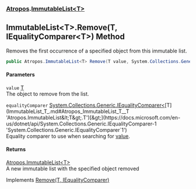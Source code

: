 ### [Atropos](Atropos.md 'Atropos').[ImmutableList&lt;T&gt;](ImmutableList_T_.md 'Atropos.ImmutableList&lt;T&gt;')
## ImmutableList&lt;T&gt;.Remove(T, IEqualityComparer&lt;T&gt;) Method
Removes the first occurrence of a specified object from this immutable list.  
```csharp
public Atropos.ImmutableList<T> Remove(T value, System.Collections.Generic.IEqualityComparer<T> equalityComparer=null);
```
#### Parameters
<a name='Atropos_ImmutableList_T__Remove(T_System_Collections_Generic_IEqualityComparer_T_)_value'></a>
`value` [T](ImmutableList_T_.md#Atropos_ImmutableList_T__T 'Atropos.ImmutableList&lt;T&gt;.T')  
The object to remove from the list.
  
<a name='Atropos_ImmutableList_T__Remove(T_System_Collections_Generic_IEqualityComparer_T_)_equalityComparer'></a>
`equalityComparer` [System.Collections.Generic.IEqualityComparer&lt;](https://docs.microsoft.com/en-us/dotnet/api/System.Collections.Generic.IEqualityComparer-1 'System.Collections.Generic.IEqualityComparer`1')[T](ImmutableList_T_.md#Atropos_ImmutableList_T__T 'Atropos.ImmutableList&lt;T&gt;.T')[&gt;](https://docs.microsoft.com/en-us/dotnet/api/System.Collections.Generic.IEqualityComparer-1 'System.Collections.Generic.IEqualityComparer`1')  
Equality comparer to use when searching for [value](ImmutableList_T__Remove(T_IEqualityComparer_T_).md#Atropos_ImmutableList_T__Remove(T_System_Collections_Generic_IEqualityComparer_T_)_value 'Atropos.ImmutableList&lt;T&gt;.Remove(T, System.Collections.Generic.IEqualityComparer&lt;T&gt;).value').
  
#### Returns
[Atropos.ImmutableList&lt;](ImmutableList_T_.md 'Atropos.ImmutableList&lt;T&gt;')[T](ImmutableList_T_.md#Atropos_ImmutableList_T__T 'Atropos.ImmutableList&lt;T&gt;.T')[&gt;](ImmutableList_T_.md 'Atropos.ImmutableList&lt;T&gt;')  
A new immutable list with the specified object removed

Implements [Remove(T, IEqualityComparer<T>)](https://docs.microsoft.com/en-us/dotnet/api/System.Collections.Immutable.IImmutableList-1.Remove#System_Collections_Immutable_IImmutableList_1_Remove__0,System_Collections_Generic_IEqualityComparer{_0}_ 'System.Collections.Immutable.IImmutableList`1.Remove(`0,System.Collections.Generic.IEqualityComparer{`0})')  
